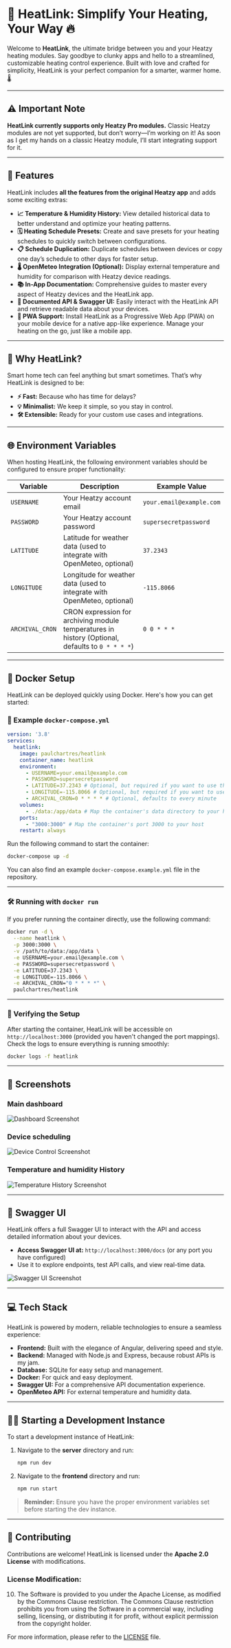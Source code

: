 # 🚀 HeatLink: Simplify Your Heating, Your Way 🔥

Welcome to **HeatLink**, the ultimate bridge between you and your Heatzy heating modules. Say goodbye to clunky apps and hello to a streamlined, customizable heating control experience. Built with love and crafted for simplicity, HeatLink is your perfect companion for a smarter, warmer home. 🌡️

---

## ⚠️ Important Note

**HeatLink currently supports only Heatzy Pro modules.** Classic Heatzy modules are not yet supported, but don’t worry—I’m working on it! As soon as I get my hands on a classic Heatzy module, I’ll start integrating support for it.

---

## 🌟 Features

HeatLink includes **all the features from the original Heatzy app** and adds some exciting extras:

- **📈 Temperature & Humidity History:** View detailed historical data to better understand and optimize your heating patterns.
- **🗓️ Heating Schedule Presets:** Create and save presets for your heating schedules to quickly switch between configurations.
- **📋 Schedule Duplication:** Duplicate schedules between devices or copy one day’s schedule to other days for faster setup.
- **🌡️ OpenMeteo Integration (Optional):** Display external temperature and humidity for comparison with Heatzy device readings.
- **📚 In-App Documentation:** Comprehensive guides to master every aspect of Heatzy devices and the HeatLink app.
- **🧩 Documented API & Swagger UI:** Easily interact with the HeatLink API and retrieve readable data about your devices.
- **📱 PWA Support:** Install HeatLink as a Progressive Web App (PWA) on your mobile device for a native app-like experience. Manage your heating on the go, just like a mobile app.

---

## 🎯 Why HeatLink?

Smart home tech can feel anything but smart sometimes. That’s why HeatLink is designed to be:

- **⚡ Fast:** Because who has time for delays?
- **💡 Minimalist:** We keep it simple, so you stay in control.
- **🛠️ Extensible:** Ready for your custom use cases and integrations.

---

## 🌐 Environment Variables

When hosting HeatLink, the following environment variables should be configured to ensure proper functionality:

| Variable        | Description                                                                                      | Example Value            |
|------------------|--------------------------------------------------------------------------------------------------|--------------------------|
| `USERNAME`      | Your Heatzy account email                                                                        | `your.email@example.com` |
| `PASSWORD`      | Your Heatzy account password                                                                     | `supersecretpassword`    |
| `LATITUDE`      | Latitude for weather data (used to integrate with OpenMeteo, optional)                           | `37.2343`                |
| `LONGITUDE`     | Longitude for weather data (used to integrate with OpenMeteo, optional)                          | `-115.8066`              |
| `ARCHIVAL_CRON` | CRON expression for archiving module temperatures in history (Optional, defaults to `0 * * * *`) | `0 0 * * *`              |

---

## 🐳 Docker Setup

HeatLink can be deployed quickly using Docker. Here's how you can get started:

### 📝 Example `docker-compose.yml`

```yaml
version: '3.8'
services:
  heatlink:
    image: paulchartres/heatlink
    container_name: heatlink
    environment:
      - USERNAME=your.email@example.com
      - PASSWORD=supersecretpassword
      - LATITUDE=37.2343 # Optional, but required if you want to use the weather and external temperature/humidity feature
      - LONGITUDE=-115.8066 # Optional, but required if you want to use the weather and external temperature/humidity feature
      - ARCHIVAL_CRON=0 * * * * # Optional, defaults to every minute
    volumes:
      - ./data:/app/data # Map the container's data directory to your host (for the SQLite database)
    ports:
      - "3000:3000" # Map the container's port 3000 to your host
    restart: always
```

Run the following command to start the container:

```bash
docker-compose up -d
```

You can also find an example `docker-compose.example.yml` file in the repository.

---

### 🛠️ Running with `docker run`

If you prefer running the container directly, use the following command:

```bash
docker run -d \
  --name heatlink \
  -p 3000:3000 \
  -v /path/to/data:/app/data \
  -e USERNAME=your.email@example.com \
  -e PASSWORD=supersecretpassword \
  -e LATITUDE=37.2343 \
  -e LONGITUDE=-115.8066 \
  -e ARCHIVAL_CRON="0 * * * *" \
  paulchartres/heatlink
```

---

### 🧐 Verifying the Setup

After starting the container, HeatLink will be accessible on `http://localhost:3000` (provided you haven't changed the port mappings). Check the logs to ensure everything is running smoothly:

```bash
docker logs -f heatlink
```

---

## 📸 Screenshots

### Main dashboard
![Dashboard Screenshot](screenshots/dashboard.png)

### Device scheduling
![Device Control Screenshot](screenshots/device-scheduling.png)

### Temperature and humidity History
![Temperature History Screenshot](screenshots/history.png)

---

## 📄 Swagger UI

HeatLink offers a full Swagger UI to interact with the API and access detailed information about your devices.

- **Access Swagger UI at:** `http://localhost:3000/docs` (or any port you have configured)
- Use it to explore endpoints, test API calls, and view real-time data.

![Swagger UI Screenshot](screenshots/swagger-ui.png)

---

## 💻 Tech Stack

HeatLink is powered by modern, reliable technologies to ensure a seamless experience:

- **Frontend:** Built with the elegance of Angular, delivering speed and style.
- **Backend:** Managed with Node.js and Express, because robust APIs is my jam.
- **Database:** SQLite for easy setup and management.
- **Docker:** For quick and easy deployment.
- **Swagger UI:** For a comprehensive API documentation experience.
- **OpenMeteo API:** For external temperature and humidity data.

---

## 🧑‍💻 Starting a Development Instance

To start a development instance of HeatLink:

1. Navigate to the **server** directory and run:
   ```bash
   npm run dev
   ```
2. Navigate to the **frontend** directory and run:
   ```bash
   npm run start
   ```

> **Reminder:** Ensure you have the proper environment variables set before starting the dev instance.

---

## 🤝 Contributing

Contributions are welcome! HeatLink is licensed under the **Apache 2.0 License** with modifications.

### License Modification:
10. The Software is provided to you under the Apache License, as modified by the
    Commons Clause restriction. The Commons Clause restriction prohibits you
    from using the Software in a commercial way, including selling, licensing,
    or distributing it for profit, without explicit permission from the copyright
    holder.

For more information, please refer to the [LICENSE](LICENSE) file.